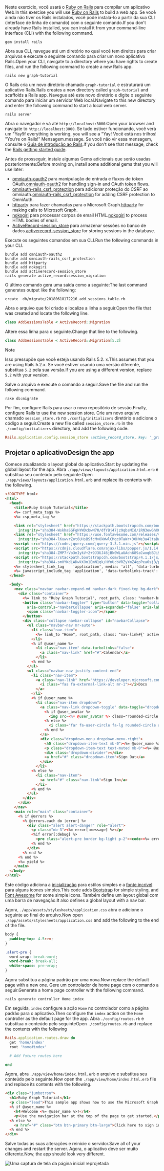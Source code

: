 <!-- markdownlint-disable MD002 MD041 -->

<span data-ttu-id="426fe-101">Neste exercício, você usará o [Ruby on Rails](https://rubyonrails.org/) para compilar um aplicativo Web.</span><span class="sxs-lookup"><span data-stu-id="426fe-101">In this exercise you will use [Ruby on Rails](https://rubyonrails.org/) to build a web app.</span></span> <span data-ttu-id="426fe-102">Se você ainda não tiver os Rails instalados, você pode instalá-lo a partir da sua CLI (interface de linha de comando) com o seguinte comando.</span><span class="sxs-lookup"><span data-stu-id="426fe-102">If you don't already have Rails installed, you can install it from your command-line interface (CLI) with the following command.</span></span>

```Shell
gem install rails
```

<span data-ttu-id="426fe-103">Abra sua CLI, navegue até um diretório no qual você tem direitos para criar arquivos e execute o seguinte comando para criar um novo aplicativo Rails.</span><span class="sxs-lookup"><span data-stu-id="426fe-103">Open your CLI, navigate to a directory where you have rights to create files, and run the following command to create a new Rails app.</span></span>

```Shell
rails new graph-tutorial
```

<span data-ttu-id="426fe-104">O Rails cria um novo diretório chamado `graph-tutorial` e estruturará um aplicativo Rails.</span><span class="sxs-lookup"><span data-stu-id="426fe-104">Rails creates a new directory called `graph-tutorial` and scaffolds a Rails app.</span></span> <span data-ttu-id="426fe-105">Navegue até este novo diretório e digite o seguinte comando para iniciar um servidor Web local.</span><span class="sxs-lookup"><span data-stu-id="426fe-105">Navigate to this new directory and enter the following command to start a local web server.</span></span>

```Shell
rails server
```

<span data-ttu-id="426fe-106">Abra o navegador e vá até `http://localhost:3000`.</span><span class="sxs-lookup"><span data-stu-id="426fe-106">Open your browser and navigate to `http://localhost:3000`.</span></span> <span data-ttu-id="426fe-107">Se tudo estiver funcionando, você verá um "Yay!</span><span class="sxs-lookup"><span data-stu-id="426fe-107">If everything is working, you will see a "Yay!</span></span> <span data-ttu-id="426fe-108">Você está nos trilhos! "</span><span class="sxs-lookup"><span data-stu-id="426fe-108">You're on Rails!"</span></span> <span data-ttu-id="426fe-109">Mensagem.</span><span class="sxs-lookup"><span data-stu-id="426fe-109">message.</span></span> <span data-ttu-id="426fe-110">Se você não vir essa mensagem, consulte o [Guia de introdução ao Rails](http://guides.rubyonrails.org/).</span><span class="sxs-lookup"><span data-stu-id="426fe-110">If you don't see that message, check the [Rails getting started guide](http://guides.rubyonrails.org/).</span></span>

<span data-ttu-id="426fe-111">Antes de prosseguir, instale algumas Gems adicionais que serão usadas posteriormente:</span><span class="sxs-lookup"><span data-stu-id="426fe-111">Before moving on, install some additional gems that you will use later:</span></span>

- <span data-ttu-id="426fe-112">[omniauth-oauth2](https://github.com/omniauth/omniauth-oauth2) para manipulação de entrada e fluxos de token OAuth.</span><span class="sxs-lookup"><span data-stu-id="426fe-112">[omniauth-oauth2](https://github.com/omniauth/omniauth-oauth2) for handling sign-in and OAuth token flows.</span></span>
- <span data-ttu-id="426fe-113">[omniauth-rails_csrf_protection](https://github.com/cookpad/omniauth-rails_csrf_protection) para adicionar proteção do CSRF ao omniauth.</span><span class="sxs-lookup"><span data-stu-id="426fe-113">[omniauth-rails_csrf_protection](https://github.com/cookpad/omniauth-rails_csrf_protection) for adding CSRF protection to OmniAuth.</span></span>
- <span data-ttu-id="426fe-114">[httparty](https://github.com/jnunemaker/httparty) para fazer chamadas para o Microsoft Graph.</span><span class="sxs-lookup"><span data-stu-id="426fe-114">[httparty](https://github.com/jnunemaker/httparty) for making calls to Microsoft Graph.</span></span>
- <span data-ttu-id="426fe-115">[nokogiri](https://github.com/sparklemotion/nokogiri) para processar corpos de email HTML.</span><span class="sxs-lookup"><span data-stu-id="426fe-115">[nokogiri](https://github.com/sparklemotion/nokogiri) to process HTML bodies of email.</span></span>
- <span data-ttu-id="426fe-116">[ActiveRecord-session_store](https://github.com/rails/activerecord-session_store) para armazenar sessões no banco de dados.</span><span class="sxs-lookup"><span data-stu-id="426fe-116">[activerecord-session_store](https://github.com/rails/activerecord-session_store) for storing sessions in the database.</span></span>

<span data-ttu-id="426fe-117">Execute os seguintes comandos em sua CLI.</span><span class="sxs-lookup"><span data-stu-id="426fe-117">Run the following commands in your CLI.</span></span>

```Shell
bundle add omniauth-oauth2
bundle add omniauth-rails_csrf_protection
bundle add httparty
bundle add nokogiri
bundle add activerecord-session_store
rails generate active_record:session_migration
```

<span data-ttu-id="426fe-118">O último comando gera uma saída como a seguinte:</span><span class="sxs-lookup"><span data-stu-id="426fe-118">The last command generates output like the following:</span></span>

```Shell
create  db/migrate/20180618172216_add_sessions_table.rb
```

<span data-ttu-id="426fe-119">Abra o arquivo que foi criado e localize a linha a seguir.</span><span class="sxs-lookup"><span data-stu-id="426fe-119">Open the file that was created and locate the following line.</span></span>

```ruby
class AddSessionsTable < ActiveRecord::Migration
```

<span data-ttu-id="426fe-120">Altere essa linha para o seguinte.</span><span class="sxs-lookup"><span data-stu-id="426fe-120">Change that line to the following.</span></span>

```ruby
class AddSessionsTable < ActiveRecord::Migration[5.2]
```

> [!NOTE]
> <span data-ttu-id="426fe-121">Isso pressupõe que você esteja usando Rails 5.2. x.</span><span class="sxs-lookup"><span data-stu-id="426fe-121">This assumes that you are using Rails 5.2.x.</span></span> <span data-ttu-id="426fe-122">Se você estiver usando uma versão diferente, substitua `5.2` pela sua versão.</span><span class="sxs-lookup"><span data-stu-id="426fe-122">If you are using a different version, replace `5.2` with your version.</span></span>

<span data-ttu-id="426fe-123">Salve o arquivo e execute o comando a seguir.</span><span class="sxs-lookup"><span data-stu-id="426fe-123">Save the file and run the following command.</span></span>

```Shell
rake db:migrate
```

<span data-ttu-id="426fe-124">Por fim, configure Rails para usar o novo repositório de sessão.</span><span class="sxs-lookup"><span data-stu-id="426fe-124">Finally, configure Rails to use the new session store.</span></span> <span data-ttu-id="426fe-125">Crie um novo arquivo chamado `session_store.rb` no `./config/initializers` diretório e adicione o código a seguir.</span><span class="sxs-lookup"><span data-stu-id="426fe-125">Create a new file called `session_store.rb` in the `./config/initializers` directory, and add the following code.</span></span>

```ruby
Rails.application.config.session_store :active_record_store, key: '_graph_app_session'
```

## <a name="design-the-app"></a><span data-ttu-id="426fe-126">Projetar o aplicativo</span><span class="sxs-lookup"><span data-stu-id="426fe-126">Design the app</span></span>

<span data-ttu-id="426fe-127">Comece atualizando o layout global do aplicativo.</span><span class="sxs-lookup"><span data-stu-id="426fe-127">Start by updating the global layout for the app.</span></span> <span data-ttu-id="426fe-128">Abra `./app/views/layouts/application.html.erb` e substitua seu conteúdo pelo seguinte.</span><span class="sxs-lookup"><span data-stu-id="426fe-128">Open `./app/views/layouts/application.html.erb` and replace its contents with the following.</span></span>

```html
<!DOCTYPE html>
<html>
  <head>
    <title>Ruby Graph Tutorial</title>
    <%= csrf_meta_tags %>
    <%= csp_meta_tag %>

    <link rel="stylesheet" href="https://stackpath.bootstrapcdn.com/bootstrap/4.1.1/css/bootstrap.min.css"
      integrity="sha384-WskhaSGFgHYWDcbwN70/dfYBj47jz9qbsMId/iRN3ewGhXQFZCSftd1LZCfmhktB" crossorigin="anonymous">
    <link rel="stylesheet" href="https://use.fontawesome.com/releases/v5.1.0/css/all.css"
      integrity="sha384-lKuwvrZot6UHsBSfcMvOkWwlCMgc0TaWr+30HWe3a4ltaBwTZhyTEggF5tJv8tbt" crossorigin="anonymous">
    <script src="https://code.jquery.com/jquery-3.3.1.min.js"></script>
    <script src="https://cdnjs.cloudflare.com/ajax/libs/popper.js/1.14.3/umd/popper.min.js"
      integrity="sha384-ZMP7rVo3mIykV+2+9J3UJ46jBk0WLaUAdn689aCwoqbBJiSnjAK/l8WvCWPIPm49" crossorigin="anonymous"></script>
    <script src="https://stackpath.bootstrapcdn.com/bootstrap/4.1.1/js/bootstrap.min.js"
      integrity="sha384-smHYKdLADwkXOn1EmN1qk/HfnUcbVRZyYmZ4qpPea6sjB/pTJ0euyQp0Mk8ck+5T" crossorigin="anonymous"></script>
    <%= stylesheet_link_tag    'application', media: 'all', 'data-turbolinks-track': 'reload' %>
    <%= javascript_include_tag 'application', 'data-turbolinks-track': 'reload' %>
  </head>

  <body>
    <nav class="navbar navbar-expand-md navbar-dark fixed-top bg-dark">
      <div class="container">
        <%= link_to "Ruby Graph Tutorial", root_path, class: "navbar-brand" %>
        <button class="navbar-toggler" type="button" data-toggle="collapse" data-target="#navbarCollapse"
          aria-controls="navbarCollapse" aria-expanded="false" aria-label="Toggle navigation">
          <span class="navbar-toggler-icon"></span>
        </button>
        <div class="collapse navbar-collapse" id="navbarCollapse">
          <ul class="navbar-nav mr-auto">
            <li class="nav-item">
              <%= link_to "Home", root_path, class: "nav-link#{' active' if controller.controller_name == 'home'}" %>
            </li>
            <% if @user_name %>
              <li class="nav-item" data-turbolinks="false">
                <a class="nav-link" href="#">Calendar</a>
              </li>
            <% end %>
          </ul>
          <ul class="navbar-nav justify-content-end">
            <li class="nav-item">
              <a class="nav-link" href="https://developer.microsoft.com/graph/docs/concepts/overview" target="_blank">
                <i class="fas fa-external-link-alt mr-1"></i>Docs
              </a>
            </li>
            <% if @user_name %>
              <li class="nav-item dropdown">
                <a class="nav-link dropdown-toggle" data-toggle="dropdown" href="#" role="button" aria-haspopup="true" aria-expanded="false">
                  <% if @user_avatar %>
                    <img src=<%= @user_avatar %> class="rounded-circle align-self-center mr-2" style="width: 32px;">
                  <% else %>
                    <i class="far fa-user-circle fa-lg rounded-circle align-self-center mr-2" style="width: 32px;"></i>
                  <% end %>
                </a>
                <div class="dropdown-menu dropdown-menu-right">
                  <h5 class="dropdown-item-text mb-0"><%= @user_name %></h5>
                  <p class="dropdown-item-text text-muted mb-0"><%= @user_email %></p>
                  <div class="dropdown-divider"></div>
                  <a href="#" class="dropdown-item">Sign Out</a>
                </div>
              </li>
            <% else %>
              <li class="nav-item">
                <a href="#" class="nav-link">Sign In</a>
              </li>
            <% end %>
          </ul>
        </div>
      </div>
    </nav>
    <main role="main" class="container">
      <% if @errors %>
        <% @errors.each do |error| %>
          <div class="alert alert-danger" role="alert">
            <p class="mb-3"><%= error[:message] %></p>
            <%if error[:debug] %>
              <pre class="alert-pre border bg-light p-2"><code><%= error[:debug] %></code></pre>
            <% end %>
          </div>
        <% end %>
      <% end %>
      <%= yield %>
    </main>
  </body>
</html>
```

<span data-ttu-id="426fe-129">Este código adiciona a [inicialização](http://getbootstrap.com/) para estilos simples e a [fonte incrível](https://fontawesome.com/) para alguns ícones simples.</span><span class="sxs-lookup"><span data-stu-id="426fe-129">This code adds [Bootstrap](http://getbootstrap.com/) for simple styling, and [Font Awesome](https://fontawesome.com/) for some simple icons.</span></span> <span data-ttu-id="426fe-130">Também define um layout global com uma barra de navegação.</span><span class="sxs-lookup"><span data-stu-id="426fe-130">It also defines a global layout with a nav bar.</span></span>

<span data-ttu-id="426fe-131">Agora, `./app/assets/stylesheets/application.css` abra e adicione o seguinte ao final do arquivo.</span><span class="sxs-lookup"><span data-stu-id="426fe-131">Now open `./app/assets/stylesheets/application.css` and add the following to the end of the file.</span></span>

```css
body {
  padding-top: 4.5rem;
}

.alert-pre {
  word-wrap: break-word;
  word-break: break-all;
  white-space: pre-wrap;
}
```

<span data-ttu-id="426fe-132">Agora substitua a página padrão por uma nova.</span><span class="sxs-lookup"><span data-stu-id="426fe-132">Now replace the default page with a new one.</span></span> <span data-ttu-id="426fe-133">Gere um controlador de home page com o comando a seguir.</span><span class="sxs-lookup"><span data-stu-id="426fe-133">Generate a home page controller with the following command.</span></span>

```Shell
rails generate controller Home index
```

<span data-ttu-id="426fe-134">Em seguida, `index` configure a ação `Home` no controlador como a página padrão para o aplicativo.</span><span class="sxs-lookup"><span data-stu-id="426fe-134">Then configure the `index` action on the `Home` controller as the default page for the app.</span></span> <span data-ttu-id="426fe-135">Abra `./config/routes.rb` e substitua o conteúdo pelo seguinte</span><span class="sxs-lookup"><span data-stu-id="426fe-135">Open `./config/routes.rb` and replace the contents with the following</span></span>

```ruby
Rails.application.routes.draw do
  get 'home/index'
  root 'home#index'

  # Add future routes here

end
```

<span data-ttu-id="426fe-136">Agora, abra `./app/view/home/index.html.erb` o arquivo e substitua seu conteúdo pelo seguinte.</span><span class="sxs-lookup"><span data-stu-id="426fe-136">Now open the `./app/view/home/index.html.erb` file and replace its contents with the following.</span></span>

```html
<div class="jumbotron">
  <h1>Ruby Graph Tutorial</h1>
  <p class="lead">This sample app shows how to use the Microsoft Graph API to access Outlook and OneDrive data from Ruby</p>
  <% if @user_name %>
    <h4>Welcome <%= @user_name %>!</h4>
    <p>Use the navigation bar at the top of the page to get started.</p>
  <% else %>
    <a href="#" class="btn btn-primary btn-large">Click here to sign in</a>
  <% end %>
</div>
```

<span data-ttu-id="426fe-137">Salve todas as suas alterações e reinicie o servidor.</span><span class="sxs-lookup"><span data-stu-id="426fe-137">Save all of your changes and restart the server.</span></span> <span data-ttu-id="426fe-138">Agora, o aplicativo deve ser muito diferente.</span><span class="sxs-lookup"><span data-stu-id="426fe-138">Now, the app should look very different.</span></span>

![Uma captura de tela da página inicial reprojetada](./images/create-app-01.png)
